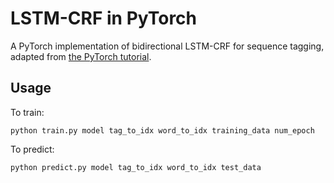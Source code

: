 # LSTM-CRF in PyTorch

A PyTorch implementation of bidirectional LSTM-CRF for sequence tagging, adapted from [the PyTorch tutorial](http://pytorch.org/tutorials/beginner/nlp/advanced_tutorial.html).

## Usage

To train:
```
python train.py model tag_to_idx word_to_idx training_data num_epoch
```

To predict:
```
python predict.py model tag_to_idx word_to_idx test_data
```
